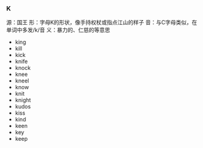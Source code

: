 ### K

源：国王
形：字母K的形状，像手持权杖或指点江山的样子
音：与C字母类似，在单词中多发/k/音
义：暴力的、仁慈的等意思


- king
- kill
- kick
- knife
- knock
- knee
- kneel
- know
- knit
- knight
- kudos
- kiss
- kind
- keen
- key
- keep